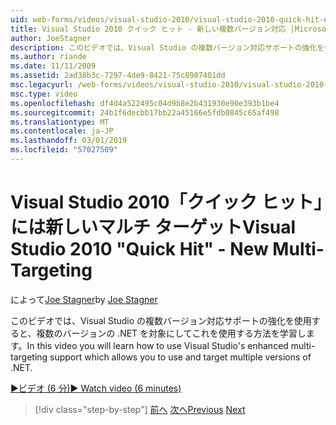 ```yaml
---
uid: web-forms/videos/visual-studio-2010/visual-studio-2010-quick-hit-new-multi-targeting
title: Visual Studio 2010 クイック ヒット - 新しい複数バージョン対応 |Microsoft Docs
author: JoeStagner
description: このビデオでは、Visual Studio の複数バージョン対応サポートの強化を使用すると、複数のバージョンの .NET を対象にしてこれを使用する方法を学習します。
ms.author: riande
ms.date: 11/11/2009
ms.assetid: 2ad38b3c-7297-4de9-8421-75c8907401dd
msc.legacyurl: /web-forms/videos/visual-studio-2010/visual-studio-2010-quick-hit-new-multi-targeting
msc.type: video
ms.openlocfilehash: df4d4a522495c04d9b8e2b431930e90e393b1be4
ms.sourcegitcommit: 24b1f6decbb17bb22a45166e5fdb0845c65af498
ms.translationtype: MT
ms.contentlocale: ja-JP
ms.lasthandoff: 03/01/2019
ms.locfileid: "57027509"
---
```

<a name="visual-studio-2010-quick-hit---new-multi-targeting"></a><span data-ttu-id="44f0e-103">Visual Studio 2010「クイック ヒット」には新しいマルチ ターゲット</span><span class="sxs-lookup"><span data-stu-id="44f0e-103">Visual Studio 2010 "Quick Hit" - New Multi-Targeting</span></span>
====================
<span data-ttu-id="44f0e-104">によって[Joe Stagner](https://github.com/JoeStagner)</span><span class="sxs-lookup"><span data-stu-id="44f0e-104">by [Joe Stagner](https://github.com/JoeStagner)</span></span>

<span data-ttu-id="44f0e-105">このビデオでは、Visual Studio の複数バージョン対応サポートの強化を使用すると、複数のバージョンの .NET を対象にしてこれを使用する方法を学習します。</span><span class="sxs-lookup"><span data-stu-id="44f0e-105">In this video you will learn how to use Visual Studio's enhanced multi-targeting support which allows you to use and target multiple versions of .NET.</span></span>

[<span data-ttu-id="44f0e-106">&#9654;ビデオ (6 分)</span><span class="sxs-lookup"><span data-stu-id="44f0e-106">&#9654; Watch video (6 minutes)</span></span>](https://channel9.msdn.com/Blogs/ASP-NET-Site-Videos/visual-studio-2010-quick-hit-new-multi-targeting)

> [!div class="step-by-step"]
> <span data-ttu-id="44f0e-107">[前へ](visual-studio-2010-quick-hit-new-web-project-template.md)
> [次へ](visual-studio-2010-quick-hit-websites-instead-of-web-projects.md)</span><span class="sxs-lookup"><span data-stu-id="44f0e-107">[Previous](visual-studio-2010-quick-hit-new-web-project-template.md)
[Next](visual-studio-2010-quick-hit-websites-instead-of-web-projects.md)</span></span>
